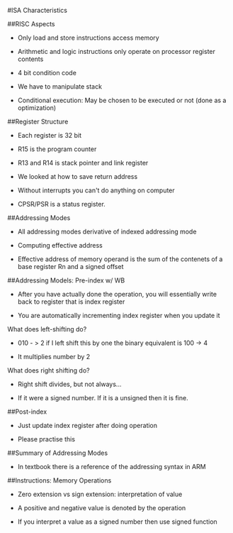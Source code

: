 #ISA Characteristics

##RISC Aspects

- Only load and store instructions access memory
- Arithmetic and logic instructions only operate on processor register contents

- 4 bit condition code

- We have to manipulate stack

- Conditional execution: May be chosen to be executed or not (done as a optimization)

##Register Structure

- Each register is 32 bit
- R15 is the program counter
- R13 and R14 is stack pointer and link register

- We looked at how to save return address
- Without interrupts you can't do anything on computer

- CPSR/PSR is a status register.

##Addressing Modes

- All addressing modes derivative of indexed addressing mode

- Computing effective address

- Effective address of memory operand is the sum of the contenets of a base
register Rn and a signed offset

##Addressing Models: Pre-index w/ WB

- After you have actually done the operation, you will essentially write back to register that is index register

- You are automatically incrementing index register when you update it

What does left-shifting do?

- 010 - > 2 if I left shift this by one the binary equivalent is 100 -> 4

- It multiplies number by 2

What does right shifting do?

- Right shift divides, but not always...

- If it were a signed number. If it is a unsigned then it is fine.

##Post-index

- Just update index register after doing operation

- Please practise this

##Summary of Addressing Modes

- In textbook there is a reference of the addressing syntax in ARM

##Instructions: Memory Operations

- Zero extension vs sign extension: interpretation of value

- A positive and negative value is denoted by the operation

- If you interpret a value as a signed number then use signed function
